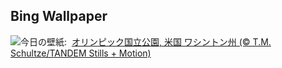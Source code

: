 ## Bing Wallpaper
![](https://www.bing.com/th?id=OHR.ShiShiBeach_JA-JP1245886715_UHD.jpg&w=1000)今日の壁紙: &nbsp;[オリンピック国立公園, 米国 ワシントン州 (© T.M. Schultze/TANDEM Stills + Motion)](https://www.bing.com/th?id=OHR.ShiShiBeach_JA-JP1245886715_UHD.jpg)
<br><br/>
